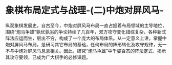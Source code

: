 # 象棋布局定式与战理-(二)中炮对屏风马-

纵观象棋发展史，自古至今，中炮对屏风马布局一直占据着布局领域的主导地位，围绕“炮马争雄”孰优孰劣的争论持续了几百年，双方攻守变化错综复杂，各种新式阵法应运而生，层出不穷，构成了一个庞大的布局体系。从一定意义上讲，掌握中炮对屏风马布局，是研习其它布局的基础，任何布局的阵形转化及攻守规律，无一不与中炮对屏风马息息相关。因此，研究“炮马争雄”中千姿百态的阵法定式，揭示其攻守要领，已成为广大棋手的必修课题。